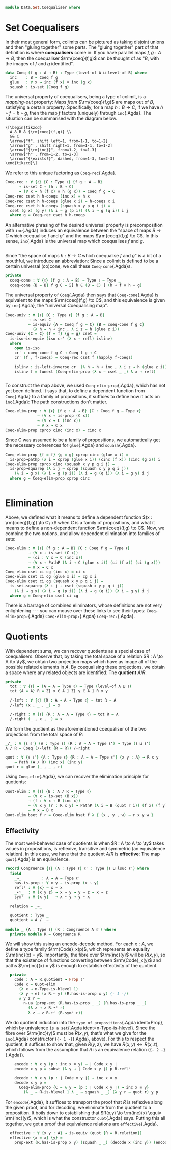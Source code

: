 <!--
```agda
open import 1Lab.Prelude

open import Data.Dec
```
-->

```agda
module Data.Set.Coequaliser where
```

<!--
```agda
private variable
  ℓ ℓ' : Level
  A B A' B' A'' B'' : Type ℓ
```
-->

# Set Coequalisers

In their most general form, colimits can be pictured as taking disjoint
unions and then "gluing together" some parts. The "gluing together" part
of that definition is where **coequalisers** come in: If you have
parallel maps $f, g : A \to B$, then the coequaliser $\rm{coeq}(f,g)$
can be thought of as "$B$, with the images of $f$ and $g$ identified".

```agda
data Coeq (f g : A → B) : Type (level-of A ⊔ level-of B) where
  inc    : B → Coeq f g
  glue   : ∀ x → inc (f x) ≡ inc (g x)
  squash : is-set (Coeq f g)
```

The universal property of coequalisers, being a type of colimit, is a
_mapping-out_ property: Maps _from_ $\rm{coeq}(f,g)$ are maps out of
$B$, satisfying a certain property. Specifically, for a map $h : B \to
C$, if we have $h \circ f = h \circ g$, then the map $f$ factors
(uniquely) through `inc`{.Agda}. The situation can be summarised with
the diagram below.

~~~{.quiver}
\[\begin{tikzcd}
  A & B & {\rm{coeq}(f,g)} \\
  && C
  \arrow["f", shift left=1, from=1-1, to=1-2]
  \arrow["g"', shift right=1, from=1-1, to=1-2]
  \arrow["{\rm{inc}}", from=1-2, to=1-3]
  \arrow["h"', from=1-2, to=2-3]
  \arrow["{\exists!}", dashed, from=1-3, to=2-3]
\end{tikzcd}\]
~~~

We refer to this unique factoring as `Coeq-rec`{.Agda}.

```agda
Coeq-rec : ∀ {ℓ} {C : Type ℓ} {f g : A → B}
      → is-set C → (h : B → C)
      → (∀ x → h (f x) ≡ h (g x)) → Coeq f g → C
Coeq-rec cset h h-coeqs (inc x) = h x
Coeq-rec cset h h-coeqs (glue x i) = h-coeqs x i
Coeq-rec cset h h-coeqs (squash x y p q i j) =
  cset (g x) (g y) (λ i → g (p i)) (λ i → g (q i)) i j
  where g = Coeq-rec cset h h-coeqs
```

An alternative phrasing of the desired universal property is
precomposition with `inc`{.Agda} induces an equivalence between the
"space of maps $B \to C$ which coequalise $f$ and $g$" and the maps
$\rm{coeq}(f,g) \to C$. In this sense, `inc`{.Agda} is the universal
map which coequalises $f$ and $g$.

<!--
This is hella confusing, because we need coeq-elim-prop to define
`Coeq-univ`, but `Coeq-univ` comes first in the "didactic order"!
-->

<div style="display: flex; flex-flow: column-reverse nowrap;">
<div>

To construct the map above, we used `Coeq-elim-prop`{.Agda}, which has
not yet been defined. It says that, to define a dependent function from
`Coeq`{.Agda} to a family of propositions, it suffices to define how it
acts on `inc`{.Agda}: The path constructions don't matter.

```agda
Coeq-elim-prop : ∀ {ℓ} {f g : A → B} {C : Coeq f g → Type ℓ}
              → (∀ x → is-prop (C x))
              → (∀ x → C (inc x))
              → ∀ x → C x
Coeq-elim-prop cprop cinc (inc x) = cinc x
```

Since C was assumed to be a family of propositions, we automatically get
the necessary coherences for `glue`{.Agda} and `squash`{.Agda}.

```agda
Coeq-elim-prop {f = f} {g = g} cprop cinc (glue x i) =
  is-prop→pathp (λ i → cprop (glue x i)) (cinc (f x)) (cinc (g x)) i
Coeq-elim-prop cprop cinc (squash x y p q i j) =
  is-prop→squarep (λ i j → cprop (squash x y p q i j))
    (λ i → g x) (λ i → g (p i)) (λ i → g (q i)) (λ i → g y) i j
  where g = Coeq-elim-prop cprop cinc
```

</div>

<div>

Since "the space of maps $h : B \to C$ which coequalise $f$ and $g$" is
a bit of a mouthful, we introduce an abbreviation: Since a colimit is
defined to be a certain universal (co)cone, we call these
`Coeq-cone`{.Agda}s.

```agda
private
  coeq-cone : ∀ {ℓ} (f g : A → B) → Type ℓ → Type _
  coeq-cone {B = B} f g C = Σ[ h ∈ (B → C) ] (h ∘ f ≡ h ∘ g)
```

The universal property of `Coeq`{.Agda} then says that
`Coeq-cone`{.Agda} is equivalent to the maps $\rm{coeq}(f,g) \to C$,
and this equivalence is given by `inc`{.Agda}, the "universal
Coequalising map".

```agda
Coeq-univ : ∀ {ℓ} {C : Type ℓ} {f g : A → B}
          → is-set C
          → is-equiv {A = Coeq f g → C} {B = coeq-cone f g C}
            (λ h → h ∘ inc , λ i z → h (glue z i))
Coeq-univ {C = C} {f = f} {g = g} cset =
  is-iso→is-equiv (iso cr' (λ x → refl) islinv)
  where
    open is-iso
    cr' : coeq-cone f g C → Coeq f g → C
    cr' (f , f-coeqs) = Coeq-rec cset f (happly f-coeqs)

    islinv : is-left-inverse cr' (λ h → h ∘ inc , λ i z → h (glue z i))
    islinv f = funext (Coeq-elim-prop (λ x → cset _ _) λ x → refl)
```

</div>
</div>

# Elimination

Above, we defined what it means to define a dependent function $(x :
\rm{coeq}(f,g)) \to C\ x$ when $C$ is a family of propositions, and
what it means to define a non-dependent function $\rm{coeq}(f,g) \to
C$. Now, we combine the two notions, and allow dependent elimination
into families of sets:

```agda
Coeq-elim : ∀ {ℓ} {f g : A → B} {C : Coeq f g → Type ℓ}
          → (∀ x → is-set (C x))
          → (ci : ∀ x → C (inc x))
          → (∀ x → PathP (λ i → C (glue x i)) (ci (f x)) (ci (g x)))
          → ∀ x → C x
Coeq-elim cset ci cg (inc x) = ci x
Coeq-elim cset ci cg (glue x i) = cg x i
Coeq-elim cset ci cg (squash x y p q i j) =
  is-set→squarep (λ i j → cset (squash x y p q i j))
    (λ i → g x) (λ i → g (p i)) (λ i → g (q i)) (λ i → g y) i j
  where g = Coeq-elim cset ci cg
```

There is a barrage of combined eliminators, whose definitions are not
very enlightening --- you can mouse over these links to see their types:
`Coeq-elim-prop₂`{.Agda} `Coeq-elim-prop₃`{.Agda} `Coeq-rec₂`{.Agda}.

<!--
```agda
{-# TERMINATING #-}
Coeq-elim-prop₂ : ∀ {ℓ} {f g : A → B} {f' g' : A' → B'}
                   {C : Coeq f g → Coeq f' g' → Type ℓ}
               → (∀ x y → is-prop (C x y))
               → (∀ x y → C (inc x) (inc y))
               → ∀ x y → C x y
Coeq-elim-prop₂ prop f (inc x) (inc y) = f x y
Coeq-elim-prop₂ {f' = f'} {g'} prop f (inc x) (glue y i) =
  is-prop→pathp (λ i → prop (inc x) (glue y i)) (f x (f' y)) (f x (g' y)) i
Coeq-elim-prop₂ prop f (inc x) (squash y y′ p q i j) =
  is-prop→squarep (λ i j → prop (inc x) (squash y y′ p q i j))
    (λ i → Coeq-elim-prop₂ prop f (inc x) y)
    (λ i → Coeq-elim-prop₂ prop f (inc x) (p i))
    (λ i → Coeq-elim-prop₂ prop f (inc x) (q i))
    (λ i → Coeq-elim-prop₂ prop f (inc x) y′)
    i j
Coeq-elim-prop₂ {f = f'} {g = g'} prop f (glue x i) y =
  is-prop→pathp (λ i → prop (glue x i) y)
    (Coeq-elim-prop₂ prop f (inc (f' x)) y)
    (Coeq-elim-prop₂ prop f (inc (g' x)) y)
    i
Coeq-elim-prop₂ prop f (squash x x′ p q i j) y =
  is-prop→squarep (λ i j → prop (squash x x′ p q i j) y)
    (λ i → Coeq-elim-prop₂ prop f x y)
    (λ i → Coeq-elim-prop₂ prop f (p i) y)
    (λ i → Coeq-elim-prop₂ prop f (q i) y)
    (λ i → Coeq-elim-prop₂ prop f x′ y)
    i j

Coeq-elim-prop₃ : ∀ {ℓ} {f g : A → B} {f' g' : A' → B'} {f'' g'' : A'' → B''}
                    {C : Coeq f g → Coeq f' g' → Coeq f'' g'' → Type ℓ}
               → (∀ x y z → is-prop (C x y z))
               → (∀ x y z → C (inc x) (inc y) (inc z))
               → ∀ x y z → C x y z
Coeq-elim-prop₃ cprop f (inc a) y z =
  Coeq-elim-prop₂ (λ x y → Π-is-hlevel 1 λ z → cprop z x y)
    (λ x y → Coeq-elim-prop (λ z → cprop z (inc x) (inc y)) λ z → f z x y) y z (inc a)
Coeq-elim-prop₃ cprop f (glue x i) y z =
  Coeq-elim-prop₂ (λ x y → Π-is-hlevel 1 λ z → cprop z x y)
    (λ x y → Coeq-elim-prop (λ z → cprop z (inc x) (inc y)) λ z → f z x y) y z
    (glue x i)
Coeq-elim-prop₃ cprop f (squash x x′ p q i j) y z =
  is-prop→squarep (λ i j → cprop (squash x x′ p q i j) y z)
    (λ i → Coeq-elim-prop₃ cprop f x y z)
    (λ i → Coeq-elim-prop₃ cprop f (p i) y z)
    (λ i → Coeq-elim-prop₃ cprop f (q i) y z)
    (λ i → Coeq-elim-prop₃ cprop f x′ y z)
    i j

Coeq-rec₂ : ∀ {ℓ} {f g : A → B} {f' g' : A' → B'} {C : Type ℓ}
          → is-set C
          → (ci : B → B' → C)
          → (∀ a x → ci (f x) a ≡ ci (g x) a)
          → (∀ a x → ci a (f' x) ≡ ci a (g' x))
          → Coeq f g → Coeq f' g' → C
Coeq-rec₂ cset ci r1 r2 (inc x) (inc y) = ci x y
Coeq-rec₂ cset ci r1 r2 (inc x) (glue y i) = r2 x y i
Coeq-rec₂ cset ci r1 r2 (inc x) (squash y z p q i j) = cset
  (Coeq-rec₂ cset ci r1 r2 (inc x) y)
  (Coeq-rec₂ cset ci r1 r2 (inc x) z)
  (λ j → Coeq-rec₂ cset ci r1 r2 (inc x) (p j))
  (λ j → Coeq-rec₂ cset ci r1 r2 (inc x) (q j))
  i j

Coeq-rec₂ cset ci r1 r2 (glue x i) (inc x₁) = r1 x₁ x i
Coeq-rec₂ {f = f} {g} {f'} {g'} cset ci r1 r2 (glue x i) (glue y j) =
  is-set→squarep (λ i j → cset)
    (λ j → r1 (f' y) x j)
    (λ j → r2 (f x) y j)
    (λ j → r2 (g x) y j)
    (λ j → r1 (g' y) x j)
    i j

Coeq-rec₂ {f = f} {g} {f'} {g'} cset ci r1 r2 (glue x i) (squash y z p q j k) =
  is-hlevel-suc 2 cset
    (map (glue x i) y) (map (glue x i) z)
    (λ j → map (glue x i) (p j))
    (λ j → map (glue x i) (q j))
    (λ i j → exp i j) (λ i j → exp i j)
    i j k
  where
    map = Coeq-rec₂ cset ci r1 r2
    exp : I → I → _
    exp l m = cset
      (map (glue x i) y) (map (glue x i) z)
      (λ j → map (glue x i) (p j))
      (λ j → map (glue x i) (q j))
      l m

Coeq-rec₂ cset ci r1 r2 (squash x y p q i j) z =
  cset (map x z) (map y z) (λ j → map (p j) z) (λ j → map (q j) z) i j
  where
    map = Coeq-rec₂ cset ci r1 r2

instance
  H-Level-coeq : ∀ {f g : A → B} {n} → H-Level (Coeq f g) (2 + n)
  H-Level-coeq = basic-instance 2 squash
```
-->

# Quotients

With dependent sums, we can recover quotients as a special case of
coequalisers. Observe that, by taking the total space of a relation $R :
A \to A \to \ty$, we obtain two projection maps which have as image all
of the possible related elements in $A$. By coequalising these
projections, we obtain a space where any related objects are identified:
The **quotient** $A/R$.

```agda
private
  tot : ∀ {ℓ} → (A → A → Type ℓ) → Type (level-of A ⊔ ℓ)
  tot {A = A} R = Σ[ x ∈ A ] Σ[ y ∈ A ] R x y

  /-left : ∀ {ℓ} {R : A → A → Type ℓ} → tot R → A
  /-left (x , _ , _) = x

  /-right : ∀ {ℓ} {R : A → A → Type ℓ} → tot R → A
  /-right (_ , x , _) = x
```
<!--
```agda
private variable
  R S T : A → A → Type ℓ
```
-->

We form the quotient as the aforementioned coequaliser of the two
projections from the total space of $R$:

```agda
_/_ : ∀ {ℓ ℓ'} (A : Type ℓ) (R : A → A → Type ℓ') → Type (ℓ ⊔ ℓ')
A / R = Coeq (/-left {R = R}) /-right

quot : ∀ {ℓ ℓ'} {A : Type ℓ} {R : A → A → Type ℓ'} {x y : A} → R x y
    → Path (A / R) (inc x) (inc y)
quot r = glue (_ , _ , r)
```

Using `Coeq-elim`{.Agda}, we can recover the elimination principle for
quotients:

```agda
Quot-elim : ∀ {ℓ} {B : A / R → Type ℓ}
          → (∀ x → is-set (B x))
          → (f : ∀ x → B (inc x))
          → (∀ x y (r : R x y) → PathP (λ i → B (quot r i)) (f x) (f y))
          → ∀ x → B x
Quot-elim bset f r = Coeq-elim bset f λ { (x , y , w) → r x y w }
```

## Effectivity

The most well-behaved case of quotients is when $R : A \to A \to \ty$
takes values in propositions, is reflexive, transitive and symmetric (an
equivalence relation). In this case, we have that the quotient $A / R$
is **effective**: The map `quot`{.Agda} is an equivalence.

```agda
record Congruence {ℓ} (A : Type ℓ) ℓ′ : Type (ℓ ⊔ lsuc ℓ′) where
  field
    _∼_         : A → A → Type ℓ′
    has-is-prop : ∀ x y → is-prop (x ∼ y)
    reflᶜ : ∀ {x} → x ∼ x
    _∙ᶜ_  : ∀ {x y z} → x ∼ y → y ∼ z → x ∼ z
    symᶜ  : ∀ {x y}   → x ∼ y → y ∼ x

  relation = _∼_

  quotient : Type _
  quotient = A / _∼_

module _ {A : Type ℓ} (R : Congruence A ℓ') where
  private module R = Congruence R
```

We will show this using an encode-decode method. For each $x : A$, we
define a type family $\rm{Code}_x(p)$, which represents an equality
$\rm{inc}(x) = y$. Importantly, the fibre over $\rm{inc}(y)$
will be $R(x, y)$, so that the existence of functions converting between
$\rm{Code}_x(y)$ and paths $\rm{inc}(x) = y$ is enough to
establish effectivity of the quotient.

```agda
  private
    Code : A → R.quotient → Prop ℓ'
    Code x = Quot-elim
      (λ x → n-Type-is-hlevel 1)
      (λ y → el (x R.∼ y) (R.has-is-prop x y) {- 1 -})
      λ y z r →
        n-ua (prop-ext (R.has-is-prop _ _) (R.has-is-prop _ _)
          (λ z → z R.∙ᶜ r)
          λ z → z R.∙ᶜ (R.symᶜ r))
```

We do quotient induction into the `type of propositions`{.Agda
ident=Prop}, which by univalence `is a set`{.Agda ident=n-Type-is-hlevel}.
Since the fibre over $\rm{inc}(y)$ must be $R(x, y)$, that's what we
give for the `inc`{.Agda} constructor (`{- 1 -}`{.Agda}, above). For
this to respect the quotient, it suffices to show that, given $R(y,z)$,
we have $R(x,y) \Leftrightarrow R(x,z)$, which follows from the
assumption that $R$ is an equivalence relation (`{- 2 -}`{.Agda}).

```agda
    encode : ∀ x y (p : inc x ≡ y) → ∣ Code x y ∣
    encode x y p = subst (λ y → ∣ Code x y ∣) p R.reflᶜ

    decode : ∀ x y (p : ∣ Code x y ∣) → inc x ≡ y
    decode x y p =
      Coeq-elim-prop {C = λ y → (p : ∣ Code x y ∣) → inc x ≡ y}
        (λ _ → Π-is-hlevel 1 λ _ → squash _ _) (λ y r → quot r) y p
```

For `encode`{.Agda}, it suffices to transport the proof that $R$ is
reflexive along the given proof, and for decoding, we eliminate from the
quotient to a proposition. It boils down to establishing that $R(x,y)
\to \rm{inc}(x) \equiv \rm{inc}(y)$, which is what the
constructor `quot`{.Agda} says. Putting this all together, we get a
proof that equivalence relations are `effective`{.Agda}.

```agda
  effective : ∀ {x y : A} → is-equiv (quot {R = R.relation})
  effective {x = x} {y} =
    prop-ext (R.has-is-prop x y) (squash _ _) (decode x (inc y)) (encode x (inc y)) .snd
```

<!--
```agda
Quot-op₂ : ∀ {C : Type ℓ} {T : C → C → Type ℓ'}
         → (∀ x → R x x) → (∀ y → S y y)
         → (_⋆_ : A → B → C)
         → ((a b : A) (x y : B) → R a b → S x y → T (a ⋆ x) (b ⋆ y))
         → A / R → B / S → C / T
Quot-op₂ Rr Sr op resp =
  Coeq-rec₂ squash (λ x y → inc (op x y))
    (λ { z (x , y , r) → quot (resp x y z z r (Sr z)) })
    λ { z (x , y , r) → quot (resp z z x y (Rr z) r) }

Discrete-quotient
  : ∀ {A : Type ℓ} (R : Congruence A ℓ')
  → Discrete A
  → (∀ x y → Dec (Congruence.relation R x y))
  → Discrete (Congruence.quotient R)
Discrete-quotient cong adisc rdec =
  Coeq-elim-prop₂ (λ x y → hlevel 1) go where
  go : ∀ x y → Dec (inc x ≡ inc y)
  go x y with rdec x y
  ... | yes xRy = yes (quot xRy)
  ... | no ¬xRy = no λ p → ¬xRy (equiv→inverse (effective cong) p)
```
-->
